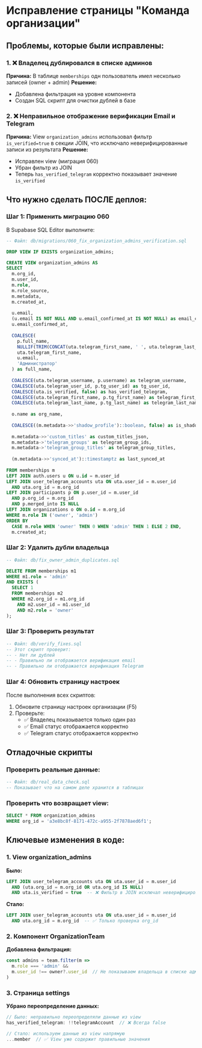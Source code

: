 # Исправление страницы "Команда организации"

## Проблемы, которые были исправлены:

### 1. ❌ Владелец дублировался в списке админов
**Причина:** В таблице `memberships` одн пользователь имел несколько записей (owner + admin)
**Решение:** 
- Добавлена фильтрация на уровне компонента
- Создан SQL скрипт для очистки дублей в базе

### 2. ❌ Неправильное отображение верификации Email и Telegram
**Причина:** View `organization_admins` использовал фильтр `is_verified=true` в секции JOIN, что исключало неверифицированные записи из результата
**Решение:**
- Исправлен view (миграция 060)
- Убран фильтр из JOIN
- Теперь `has_verified_telegram` корректно показывает значение `is_verified`

## Что нужно сделать ПОСЛЕ деплоя:

### Шаг 1: Применить миграцию 060

В Supabase SQL Editor выполните:

```sql
-- Файл: db/migrations/060_fix_organization_admins_verification.sql

DROP VIEW IF EXISTS organization_admins;

CREATE VIEW organization_admins AS
SELECT 
  m.org_id,
  m.user_id,
  m.role,
  m.role_source,
  m.metadata,
  m.created_at,
  
  u.email,
  (u.email IS NOT NULL AND u.email_confirmed_at IS NOT NULL) as email_confirmed,
  u.email_confirmed_at,
  
  COALESCE(
    p.full_name,
    NULLIF(TRIM(CONCAT(uta.telegram_first_name, ' ', uta.telegram_last_name)), ''),
    uta.telegram_first_name,
    u.email,
    'Администратор'
  ) as full_name,
  
  COALESCE(uta.telegram_username, p.username) as telegram_username,
  COALESCE(uta.telegram_user_id, p.tg_user_id) as tg_user_id,
  COALESCE(uta.is_verified, false) as has_verified_telegram,
  COALESCE(uta.telegram_first_name, p.tg_first_name) as telegram_first_name,
  COALESCE(uta.telegram_last_name, p.tg_last_name) as telegram_last_name,
  
  o.name as org_name,
  
  COALESCE((m.metadata->>'shadow_profile')::boolean, false) as is_shadow_profile,
  
  m.metadata->>'custom_titles' as custom_titles_json,
  m.metadata->'telegram_groups' as telegram_group_ids,
  m.metadata->'telegram_group_titles' as telegram_group_titles,
  
  (m.metadata->>'synced_at')::timestamptz as last_synced_at
  
FROM memberships m
LEFT JOIN auth.users u ON u.id = m.user_id
LEFT JOIN user_telegram_accounts uta ON uta.user_id = m.user_id 
  AND uta.org_id = m.org_id
LEFT JOIN participants p ON p.user_id = m.user_id 
  AND p.org_id = m.org_id 
  AND p.merged_into IS NULL
LEFT JOIN organizations o ON o.id = m.org_id
WHERE m.role IN ('owner', 'admin')
ORDER BY 
  CASE m.role WHEN 'owner' THEN 0 WHEN 'admin' THEN 1 ELSE 2 END,
  m.created_at;
```

### Шаг 2: Удалить дубли владельца

```sql
-- Файл: db/fix_owner_admin_duplicates.sql

DELETE FROM memberships m1
WHERE m1.role = 'admin'
AND EXISTS (
  SELECT 1 
  FROM memberships m2 
  WHERE m2.org_id = m1.org_id 
    AND m2.user_id = m1.user_id 
    AND m2.role = 'owner'
);
```

### Шаг 3: Проверить результат

```sql
-- Файл: db/verify_fixes.sql
-- Этот скрипт проверит:
-- - Нет ли дублей
-- - Правильно ли отображается верификация email
-- - Правильно ли отображается верификация Telegram
```

### Шаг 4: Обновить страницу настроек

После выполнения всех скриптов:
1. Обновите страницу настроек организации (F5)
2. Проверьте:
   - ✅ Владелец показывается только один раз
   - ✅ Email статус отображается корректно
   - ✅ Telegram статус отображается корректно

## Отладочные скрипты

### Проверить реальные данные:
```sql
-- Файл: db/real_data_check.sql
-- Показывает что на самом деле хранится в таблицах
```

### Проверить что возвращает view:
```sql
SELECT * FROM organization_admins 
WHERE org_id = 'a3e8bc8f-8171-472c-a955-2f7878aed6f1';
```

## Ключевые изменения в коде:

### 1. View organization_admins
**Было:**
```sql
LEFT JOIN user_telegram_accounts uta ON uta.user_id = m.user_id 
  AND (uta.org_id = m.org_id OR uta.org_id IS NULL) 
  AND uta.is_verified = true  -- ❌ Фильтр в JOIN исключал неверифицированные записи
```

**Стало:**
```sql
LEFT JOIN user_telegram_accounts uta ON uta.user_id = m.user_id 
  AND uta.org_id = m.org_id  -- ✅ Только проверка org_id
```

### 2. Компонент OrganizationTeam
**Добавлена фильтрация:**
```typescript
const admins = team.filter(m => 
  m.role === 'admin' && 
  m.user_id !== owner?.user_id  // Не показываем владельца в списке админов
)
```

### 3. Страница settings
**Убрано переопределение данных:**
```typescript
// Было: неправильно переопределяли данные из view
has_verified_telegram: !!telegramAccount  // ❌ Всегда false

// Стало: используем данные из view напрямую
...member  // ✅ View уже содержит правильные значения
```

